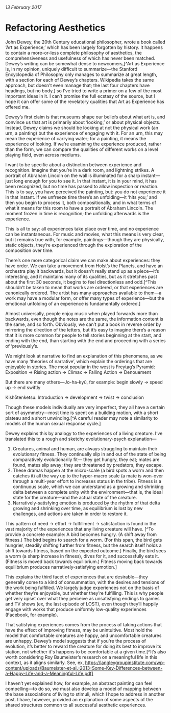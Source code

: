 ###### 13 February 2017
# Refactoring Aesthetics
<!--blurb: Summarizing certain aspects of Dewey's "Art as Experience"-->

John Dewey, the 20th Century educational philosopher, wrote a book called ‘Art as Experience,’ which has been largely forgotten by history. It happens to contain a more-or-less complete philosophy of aesthetics, the comprehensiveness and usefulness of which has never been matched. Dewey’s writing can be somewhat dense to newcomers,[^Art as Experience is, in my opinion, uniquely difficult to summarize—the Stanford Encyclopedia of Philosophy only manages to summarize at great length, with a section for each of Dewey’s chapters. Wikipedia takes the same approach, but doesn't even manage that; the last four chapters have headings, but no body.] so I’ve tried to write a primer on a few of the most important ideas in it. I can’t promise the full ecstasy of the source, but I hope it can offer some of the revelatory qualities that Art as Experience has offered me.

Dewey’s first claim is that museums shape our beliefs about what art is, and convince us that art is primarily about ‘looking,’ or about physical objects. Instead, Dewey claims we should be looking at not the physical work (an urn, a painting) but the experience of engaging with it. For an urn, this may mean the experience of carrying water; for a painting, it means the experience of looking. If we’re examining the experience produced, rather than the form, we can compare the qualities of different works on a level playing field, even across mediums.

I want to be specific about a distinction between experience and recognition. Imagine that you’re in a dark room, and lightning strikes. A portrait of Abraham Lincoln on the wall is illuminated for a sharp instant—just long enough for you to see it. In that instant, it is in your mind, it has been recognized, but no time has passed to allow inspection or reaction. This is to say, you have perceived the painting, but: you do not experience it in that instant. If we unfreeze time there’s an unfolding—it ‘hits you,’ and then you begin to process it, both compositionally, and in what terms of what it means for this room to have a portrait of Abraham Lincoln. The moment frozen in time is recognition; the unfolding afterwards is the experience.

This is all to say: all experiences take place over time, and no experience can be instantaneous. For music and movies, what this means is very clear, but it remains true with, for example, paintings—though they are physically, static objects, they’re experienced through the exploration of the composition over time.

There’s one more categorical claim we can make about experiences: they have order. We can take a movement from Holst’s the Planets, and have an orchestra play it backwards, but it doesn’t really stand up as a piece—it’s interesting, and it maintains many of its qualities, but as it stretches past about the first 30 seconds, it begins to feel directionless and odd.[^This shouldn’t be taken to mean that works are ordered, or that experiences are canonically ordered. The artist has many approaches available to them—a work may have a modular form, or offer many types of experience—but the emotional unfolding of an experience is fundamentally ordered.]

Almost universally, people enjoy music when played forwards more than backwards, even though the notes are the same, the information content is the same, and so forth. Obviously, we can’t put a book in reverse order by mirroring the direction of the letters, but it’s easy to imagine there’s a reason that it is more common for people to tell stories beginning at the start, and ending with the end, than starting with the end and proceeding with a series of ‘previously’s.

We might look at narrative to find an explanation of this phenomena, as we have many ‘theories of narrative’, which explain the orderings that are enjoyable in stories. The most popular in the west is Freytag’s Pyramid:
Exposition → Rising action → Climax → Falling Action → Denouement

But there are many others—Jo-ha-kyū, for example:
begin slowly → speed up → end swiftly

Kishōtenketsu:
Introduction → development → twist → conclusion

Though these models individually are very imperfect, they all have a certain sort of asymmetry—most time is spent on a building motion, with a short plateau and a short unwinding.[^A careful reader may note a similarity to models of the human sexual response cycle.]

Dewey explains this by analogy to the experiences of a living creature. I’ve translated this to a rough and sketchy evolutionary-psych explanation—

1. Creatures, animal and human, are always struggling to maintain their evolutionary fitness. They continually slip in and out of the state of being comparatively evolutionarily fit— they get hungry, they eat; mates are found, mates slip away; they are threatened by predators, they escape.
2. These dramas happen at the micro-scale (a bird spots a worm and then catches it) all the way up to the hyper-macro scale (a mate is won-over through a multi-year effort to increases status in the tribe). Fitness is a continuous scale, which we can understand as a growing and shrinking delta between a complete unity with the environment—that is, the ideal state for the creature—and the actual state of the creature.
3. Narratively-satisfying emotion is produced by the rhythm of that delta growing and shrinking over time, as equilibrium is lost by new challenges, and actions are taken in order to restore it.

This pattern of need → effort → fulfillment → satisfaction is found in the vast majority of the experiences that any living creature will have. [^To provide a concrete example: A bird becomes hungry. (A shift away from fitness.) The bird begins to search for a worm. (For this span, the bird gets hungrier, steadily shifting further from fitness, but the search itself holds a shift towards fitness, based on the expected outcome.) Finally, the bird sees a worm (a sharp increase in fitness), dives for it, and successfully eats it. (Fitness is moved back towards equilibrium.) Fitness moving back towards equilibrium produces narratively-satisfying emotion.]

This explains the third facet of experiences that are desirable—they generally come to a kind of consummation, with the desires and tensions of the work being fulfilled. We largely judge experiences not on the basis of whether they’re enjoyable, but whether they’re fulfilling. This is why people get very upset over what they perceive as unsatisfying endings to games and TV shows (ex, the last episode of LOST), even though they’ll happily engage with works that produce uniformly low-quality experiences (Facebook, for example).

That satisfying experiences comes from the process of taking actions that have the effect of improving fitness, may be unintuitive. Most hold the model that comfortable creatures are happy, and uncomfortable creatures are unhappy. Dewey’s model suggests that if you're the process of evolution, it’s better to reward the creature for doing its best to improve its station, not whether it's happens to be comfortable at a given time.[^It’s also worth considering Roy Baumeister’s research on a meaningful life in this context, as it aligns similarly. See, ex, https://langleygroupinstitute.com/wp-content/uploads/Baumeister-et-al.-2013-Some-Key-Differences-between-a-Happy-Life-and-a-Meaningful-Life.pdf]

I haven’t yet explained how, for example, an abstract painting can feel compelling—to do so, we must also develop a model of mapping between the base associations of living to stimuli, which I hope to address in another post. I have, however, provided an explanation of some aspects of the shared structures common to all successful aesthetic experiences.